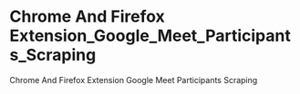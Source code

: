 # Chrome And Firefox Extension_Google_Meet_Participants_Scraping
Chrome And Firefox Extension Google Meet Participants Scraping
